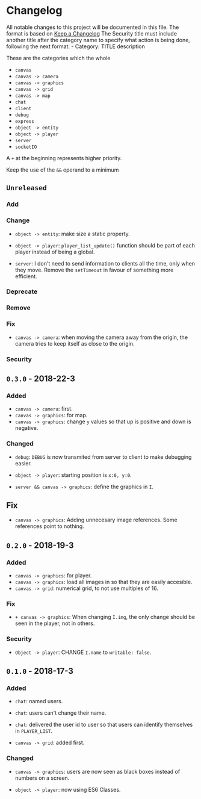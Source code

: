 # Changelog
All notable changes to this project will be documented in this file.
The format is based on [Keep a Changelog](http://keepachangelog.com/en/1.0.0/)
The Security title must include another title after the category name to specify what action is being done, following the next format:
	- Category: TITLE description

These are the categories which the whole 
- `canvas`
- `canvas -> camera`
- `canvas -> graphics`
- `canvas -> grid`
- `canvas -> map`
- `chat`
- `client`
- `debug`
- `express`
- `object -> entity`
- `object -> player`
- `server`
- `socketIO`

A `+` at the beginning represents higher priority.

Keep the use of the `&&` operand to a minimum

## `Unreleased`
### Add

### Change
- `object -> entity`: make size a static property.
- `object -> player`: `player_list_update()` function should be part of each player instead of being a global.

- `server`: I don't need to send information to clients all the time, only when they move. Remove the `setTimeout` in favour of something more efficient.

### Deprecate

### Remove

### Fix
- `canvas -> camera`: when moving the camera away from the origin, the camera tries to keep itself as close to the origin.

### Security



## `0.3.0` - 2018-22-3
### Added
- `canvas -> camera`: first.
- `canvas -> graphics`: for map.
- `canvas -> graphics`: change `y` values so that up is positive and down is negative.

### Changed
- `debug`: `DEBUG` is now transmited from server to client to make debugging easier.

- `object -> player`: starting position is `x:0, y:0`.

- `server && canvas -> graphics`: define the graphics in `I`.

## Fix
- `canvas -> graphics`: Adding unnecesary image references. Some references point to nothing.



## `0.2.0` - 2018-19-3
### Added
- `canvas -> graphics`: for player.
- `canvas -> graphics`: load all images in so that they are easily accesible.
- `canvas -> grid`: numerical grid, to not use multiples of 16.

### Fix
- `+ canvas -> graphics`: When changing `I.img`, the only change should be seen in the player, not in others.

### Security
- `Object -> player`: CHANGE `I.name` to `writable: false`.



## `0.1.0` - 2018-17-3
### Added
- `chat`: named users.
- `chat`: users can't change their name.
- `chat`: delivered the user id to user so that users can identify themselves in `PLAYER_LIST`.

- `canvas -> grid`: added first.

### Changed
- `canvas -> graphics`: users are now seen as black boxes instead of numbers on a screen.

- `object -> player`: now using ES6 Classes.